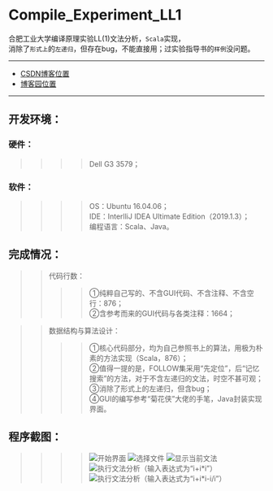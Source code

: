 # Compile_Experiment_LL1
合肥工业大学编译原理实验LL(1)文法分析，``Scala``实现，<br>消除了``形式上``的``左递归``，但存在bug，不能直接用；过实验指导书的``样例``没问题。
****
* [CSDN博客位置](https://blog.csdn.net/u25th_engineer/article/details/102643982)
* [博客园位置](https://www.cnblogs.com/25th-engineer/p/11707006.html)
****
## 开发环境：
### 硬件： 
>>>>Dell G3 3579；<br>
### 软件：
>>>>OS：Ubuntu 16.04.06；<br>
>>>>IDE：InterlliJ IDEA Ultimate Edition（2019.1.3）；<br>
>>>>编程语言：Scala、Java。<br>
## 完成情况：
>>代码行数：
>>>>①纯粹自己写的、不含GUI代码、不含注释、不含空行：876；<br>
>>>>②含参考而来的GUI代码与各类注释：1664；<br>

>>数据结构与算法设计：<br>
>>>>①核心代码部分，均为自己参照书上的算法，用极为朴素的方法实现（Scala，876）；<br>
>>>>②值得一提的是，FOLLOW集采用“先定位”，后“记忆搜索”的方法，对于不含左递归的文法，时空不甚可观；<br>
>>>>③消除了形式上的左递归，但含bug；<br>
>>>>④GUI的编写参考“菊花侠”大佬的手笔，Java封装实现界面。

## 程序截图：
>>>>![开始界面](https://github.com/25thengineer/Compile_Experiment_LL_1/blob/master/images/x1.png)
>>>>![选择文件](https://github.com/25thengineer/Compile_Experiment_LL_1/blob/master/images/x2.png)
>>>>![显示当前文法](https://github.com/25thengineer/Compile_Experiment_LL_1/blob/master/images/x3.png)
>>>>![执行文法分析（输入表达式为“i+i*i”）](https://github.com/25thengineer/Compile_Experiment_LL_1/blob/master/images/x4.png)
>>>>![执行文法分析（输入表达式为“i+i*i-i/i”）](https://github.com/25thengineer/Compile_Experiment_LL_1/blob/master/images/x5.png)
